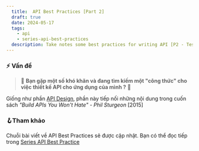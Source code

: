 ```yaml
---
  title:  API Best Practices [Part 2]
  draft: true
  date: 2024-05-17
  tags:
    - api
    - series-api-best-practices
  description: Take notes some best practices for writing API [P2 - Testing]
---
```


### ⚡ Vấn đề

> 🐠 **Bạn gặp một số khó khăn và đang tìm kiếm một "công thức" cho việc thiết kế API cho ứng dụng của mình ?** 🥺

Giống như phần [API Design](./api-best-practices-p1.md), phần này tiếp nối những nội dung trong cuốn sách _"Build APIs You Won't Hate" - Phil Sturgeon_ [2015]

### 🪝Tham khảo

Chuỗi bài viết về API Best Practices sẽ được cập nhật. Bạn có thể đọc tiếp trong [Series API Best Practice](tags/series-api-best-practices)
